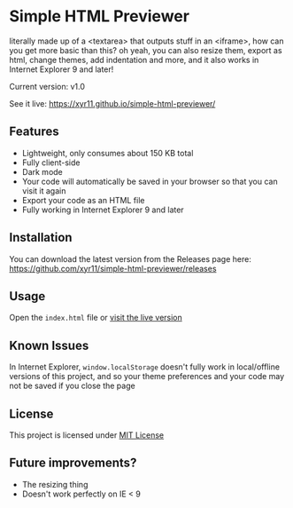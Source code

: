 # Simple HTML Previewer
literally made up of a \<textarea> that outputs stuff in an \<iframe>, how can you get more basic than this? oh yeah, you can also resize them, export as html, change themes, add indentation and more, and it also works in Internet Explorer 9 and later!

Current version: v1.0

See it live: <https://xyr11.github.io/simple-html-previewer/>

## Features
- Lightweight, only consumes about 150 KB total
- Fully client-side
- Dark mode
- Your code will automatically be saved in your browser so that you can visit it again
- Export your code as an HTML file
- Fully working in Internet Explorer 9 and later

## Installation
You can download the latest version from the Releases page here: <https://github.com/xyr11/simple-html-previewer/releases>

## Usage
Open the `index.html` file or [visit the live version](https://xyr11.github.io/simple-html-previewer/)

## Known Issues
In Internet Explorer, `window.localStorage` doesn't fully work in local/offline versions of this project, and so your theme preferences and your code may not be saved if you close the page

## License
This project is licensed under [MIT License](https://github.com/xyr11/simple-html-previewer/blob/main/LICENSE)

## Future improvements?
- The resizing thing
- Doesn't work perfectly on IE < 9
